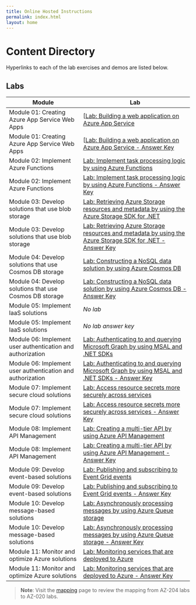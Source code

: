 ```yaml
---
title: Online Hosted Instructions
permalink: index.html
layout: home
---
```


# Content Directory

Hyperlinks to each of the lab exercises and demos are listed below.

## Labs

| Module | Lab |
| --- | --- |
| Module 01: Creating Azure App Service Web Apps | [[Lab: Building a web application on Azure App Service](https://microsoftlearning.github.io/AZ-204-DevelopingSolutionsforMicrosoftAzure/Instructions/Labs/AZ-204_01_lab.html) |
| Module 01: Creating Azure App Service Web Apps | [[Lab: Building a web application on Azure App Service - Answer Key](https://microsoftlearning.github.io/AZ-204-DevelopingSolutionsforMicrosoftAzure/Instructions/Labs/AZ-204_01_lab_ak.html) |
| Module 02: Implement Azure Functions | [Lab: Implement task processing logic by using Azure Functions](https://microsoftlearning.github.io/AZ-204-DevelopingSolutionsforMicrosoftAzure/Instructions/Labs/AZ-204_02_lab.html) |
| Module 02: Implement Azure Functions | [Lab: Implement task processing logic by using Azure Functions - Answer Key](https://microsoftlearning.github.io/AZ-204-DevelopingSolutionsforMicrosoftAzure/Instructions/Labs/AZ-204_02_lab_ak.html) |
| Module 03: Develop solutions that use blob storage | [Lab: Retrieving Azure Storage resources and metadata by using the Azure Storage SDK for .NET](https://microsoftlearning.github.io/AZ-204-DevelopingSolutionsforMicrosoftAzure/Instructions/Labs/AZ-204_03_lab.html) |
| Module 03: Develop solutions that use blob storage | [Lab: Retrieving Azure Storage resources and metadata by using the Azure Storage SDK for .NET - Answer Key](https://microsoftlearning.github.io/AZ-204-DevelopingSolutionsforMicrosoftAzure/Instructions/Labs/AZ-204_03_lab_ak.html) |
| Module 04: Develop solutions that use Cosmos DB storage | [Lab: Constructing a NoSQL data solution by using Azure Cosmos DB](https://microsoftlearning.github.io/AZ-204-DevelopingSolutionsforMicrosoftAzure/Instructions/Labs/AZ-204_04_lab.html) |
| Module 04: Develop solutions that use Cosmos DB storage | [Lab: Constructing a NoSQL data solution by using Azure Cosmos DB - Answer Key](https://microsoftlearning.github.io/AZ-204-DevelopingSolutionsforMicrosoftAzure/Instructions/Labs/AZ-204_04_lab_ak.html) |
| Module 05: Implement IaaS solutions | *No lab* |
| Module 05: Implement IaaS solutions | *No lab answer key* |
| Module 06: Implement user authentication and authorization | [Lab: Authenticating to and querying Microsoft Graph by using MSAL and .NET SDKs](https://microsoftlearning.github.io/AZ-204-DevelopingSolutionsforMicrosoftAzure/Instructions/Labs/AZ-204_06_lab.html) |
| Module 06: Implement user authentication and authorization | [Lab: Authenticating to and querying Microsoft Graph by using MSAL and .NET SDKs - Answer Key](https://microsoftlearning.github.io/AZ-204-DevelopingSolutionsforMicrosoftAzure/Instructions/Labs/AZ-204_06_lab_ak.html) |
| Module 07: Implement secure cloud solutions | [Lab: Access resource secrets more securely across services](https://microsoftlearning.github.io/AZ-204-DevelopingSolutionsforMicrosoftAzure/Instructions/Labs/AZ-204_07_lab.html) |
| Module 07: Implement secure cloud solutions | [Lab: Access resource secrets more securely across services - Answer Key](https://microsoftlearning.github.io/AZ-204-DevelopingSolutionsforMicrosoftAzure/Instructions/Labs/AZ-204_07_lab_ak.html) |
| Module 08: Implement API Management | [Lab: Creating a multi-tier API by using Azure API Management](https://microsoftlearning.github.io/AZ-204-DevelopingSolutionsforMicrosoftAzure/Instructions/Labs/AZ-204_08_lab.html) |
| Module 08: Implement API Management | [Lab: Creating a multi-tier API by using Azure API Management - Answer Key](https://microsoftlearning.github.io/AZ-204-DevelopingSolutionsforMicrosoftAzure/Instructions/Labs/AZ-204_08_lab_ak.html) |
| Module 09: Develop event-based solutions | [Lab: Publishing and subscribing to Event Grid events](https://microsoftlearning.github.io/AZ-204-DevelopingSolutionsforMicrosoftAzure/Instructions/Labs/AZ-204_10_lab.html) |
| Module 09: Develop event-based solutions | [Lab: Publishing and subscribing to Event Grid events - Answer Key](https://microsoftlearning.github.io/AZ-204-DevelopingSolutionsforMicrosoftAzure/Instructions/Labs/AZ-204_10_lab_ak.html) |
| Module 10: Develop message-based solutions | [Lab: Asynchronously processing messages by using Azure Queue storage](https://microsoftlearning.github.io/AZ-204-DevelopingSolutionsforMicrosoftAzure/Instructions/Labs/AZ-204_11_lab.html) |
| Module 10: Develop message-based solutions | [Lab: Asynchronously processing messages by using Azure Queue storage - Answer Key](https://microsoftlearning.github.io/AZ-204-DevelopingSolutionsforMicrosoftAzure/Instructions/Labs/AZ-204_11_lab_ak.html) |
| Module 11: Monitor and optimize Azure solutions | [Lab: Monitoring services that are deployed to Azure](https://microsoftlearning.github.io/AZ-204-DevelopingSolutionsforMicrosoftAzure/Instructions/Labs/AZ-204_12_lab.html) |
| Module 11: Monitor and optimize Azure solutions | [Lab: Monitoring services that are deployed to Azure - Answer Key](https://microsoftlearning.github.io/AZ-204-DevelopingSolutionsforMicrosoftAzure/Instructions/Labs/AZ-204_12_lab_ak.html) |

> **Note**: Visit the [mapping](mapping.md) page to review the mapping from AZ-204 labs to AZ-020 labs.